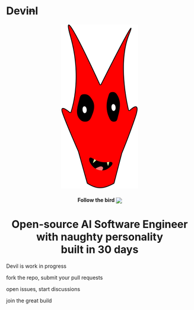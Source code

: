# Devi~~n~~l

<div align="center">
  <div>
    <img src=".github/devil-logo.svg" alt="devil logo"/>
    <h4 align="center">Follow the bird <a href="https://twitter.com/_sukharev_"><img src="https://img.shields.io/twitter/follow/_sukharev_?style=flat&label=_sukharev_&logo=twitter&color=0bf&logoColor=fff" align="center"></a>
  </div>
	<h1>Open-source AI Software Engineer</br>with naughty personality</br>built in 30 days</h1>
</div>

Devil is work in progress

fork the repo, submit your pull requests

open issues, start discussions

join the great build

